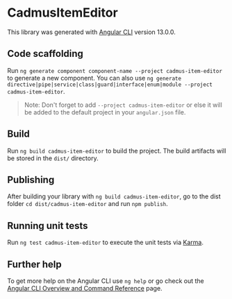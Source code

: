 # CadmusItemEditor

This library was generated with [Angular CLI](https://github.com/angular/angular-cli) version 13.0.0.

## Code scaffolding

Run `ng generate component component-name --project cadmus-item-editor` to generate a new component. You can also use `ng generate directive|pipe|service|class|guard|interface|enum|module --project cadmus-item-editor`.
> Note: Don't forget to add `--project cadmus-item-editor` or else it will be added to the default project in your `angular.json` file. 

## Build

Run `ng build cadmus-item-editor` to build the project. The build artifacts will be stored in the `dist/` directory.

## Publishing

After building your library with `ng build cadmus-item-editor`, go to the dist folder `cd dist/cadmus-item-editor` and run `npm publish`.

## Running unit tests

Run `ng test cadmus-item-editor` to execute the unit tests via [Karma](https://karma-runner.github.io).

## Further help

To get more help on the Angular CLI use `ng help` or go check out the [Angular CLI Overview and Command Reference](https://angular.io/cli) page.
